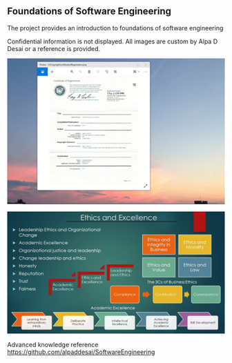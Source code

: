 ## Foundations of Software Engineering

The project provides an introduction to foundations of software engineering

Confidential information is not displayed. All images are custom by Alpa D Desai or a reference is provided.


![image](USCopyrightCertificate.png)

![image](Ethics.jpg)

Advanced knowledge reference https://github.com/alpaddesai/SoftwareEngineering 
